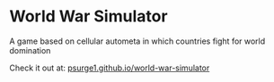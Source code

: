 # World War Simulator
A game based on cellular autometa in which countries fight for world domination

Check it out at:
[psurge1.github.io/world-war-simulator](https://psurge1.github.io/world-war-simulator)